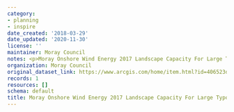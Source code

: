 ```yaml
---
category:
- planning
- inspire
date_created: '2018-03-29'
date_updated: '2020-11-30'
license: ''
maintainer: Moray Council
notes: <p>Moray Onshore Wind Energy 2017 Landscape Capacity For Large Typologies (Moray)</p>
organization: Moray Council
original_dataset_link: https://www.arcgis.com/home/item.html?id=406523dc2a4b4d1a917b10b91a4793fc
records: 1
resources: []
schema: default
title: Moray Onshore Wind Energy 2017 Landscape Capacity For Large Typologies (Moray)
---
```

